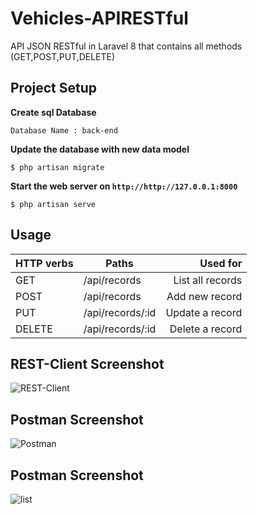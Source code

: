 # Vehicles-APIRESTful
API JSON RESTful in Laravel 8 that contains all methods (GET,POST,PUT,DELETE)

## Project Setup

**Create sql Database**

```console
Database Name : back-end
```

**Update the database with new data model**

```console
$ php artisan migrate
```

**Start the web server on `http://http://127.0.0.1:8000`**

```console
$ php artisan serve
```
## Usage

| HTTP verbs | Paths  | Used for |
| ---------- | ------ | --------:|
| GET | /api/records|List all records|
| POST | /api/records| Add new record|
| PUT | /api/records/:id |  Update a record |
| DELETE | /api/records/:id | Delete a record|


## REST-Client Screenshot
![REST-Client](https://user-images.githubusercontent.com/73910136/116829580-5a1c8b00-ab9c-11eb-8242-a5034184230f.png)
## Postman Screenshot
![Postman](https://user-images.githubusercontent.com/73910136/116829560-43763400-ab9c-11eb-90ee-9350224e15ac.png)

## Postman Screenshot
![list](https://user-images.githubusercontent.com/73910136/116829590-6c96c480-ab9c-11eb-8938-222c87569884.png)




